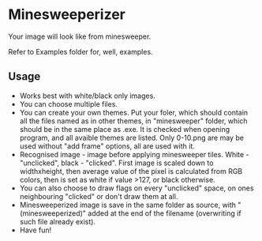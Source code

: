 # Minesweeperizer
Your image will look like from minesweeper.

Refer to Examples folder for, well, examples.

## Usage
* Works best with white/black only images.
* You can choose multiple files.
* You can create your own themes. Put your  foler, which should contain all the files named as in other themes, in "minesweeper" folder, which should be in the same place as .exe. It is checked when opening program, and all avaible themes are listed. Only 0-10.png are may be used without "add frame" options, all are used with it.
* Recognised image - image before applying minesweeper tiles. White - "unclicked", black - "clicked". First image is scaled down to widthxheight, then average value of the pixel is calculated from RGB colors, then is set as white if value >127, or black otherwise.
* You can also choose to draw flags on every "unclicked" space, on ones neighbouring "clicked" or don't draw them at all.
* Minesweeperized image is save in the same folder as source, with " (minesweeperized)" added at the end of the filename (overwriting if such file already exist).
* Have fun!
